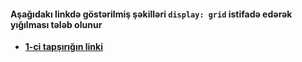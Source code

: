 #### Aşağıdakı linkdə göstərilmiş şəkilləri `display: grid` istifadə edərək yığılması tələb olunur

- **[1-ci tapşırığın linki](https://drive.google.com/file/d/1X1Ywj3m0k6tgAsOAeTx_2Q8svqNaPsNv/view?usp=drive_link)**
